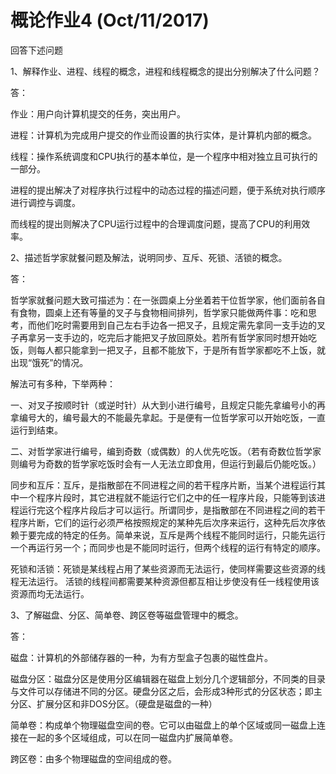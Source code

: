 概论作业4 (Oct/11/2017)
=====================
回答下述问题

1、解释作业、进程、线程的概念，进程和线程概念的提出分别解决了什么问题？

答：

作业：用户向计算机提交的任务，突出用户。

进程：计算机为完成用户提交的作业而设置的执行实体，是计算机内部的概念。

线程：操作系统调度和CPU执行的基本单位，是一个程序中相对独立且可执行的一部分。

进程的提出解决了对程序执行过程中的动态过程的描述问题，便于系统对执行顺序进行调控与调度。

而线程的提出则解决了CPU运行过程中的合理调度问题，提高了CPU的利用效率。

2、描述哲学家就餐问题及解法，说明同步、互斥、死锁、活锁的概念。

答：

哲学家就餐问题大致可描述为：在一张圆桌上分坐着若干位哲学家，他们面前各自有食物，圆桌上还有等量的叉子与食物相间排列，哲学家只能做两件事：吃和思考，而他们吃时需要用到自己左右手边各一把叉子，且规定需先拿同一支手边的叉子再拿另一支手边的，吃完后才能把叉子放回原处。若所有哲学家同时想开始吃饭，则每人都只能拿到一把叉子，且都不能放下，于是所有哲学家都吃不上饭，就出现“饿死”的情况。

解法可有多种，下举两种：

一、对叉子按顺时针（或逆时针）从大到小进行编号，且规定只能先拿编号小的再拿编号大的，编号最大的不能最先拿起。于是便有一位哲学家可以开始吃饭，一直运行到结束。

二、对哲学家进行编号，编到奇数（或偶数）的人优先吃饭。（若有奇数位哲学家则编号为奇数的哲学家吃饭时会有一人无法立即食用，但运行到最后仍能吃饭。）

同步和互斥：互斥，是指散部在不同进程之间的若干程序片断，当某个进程运行其中一个程序片段时，其它进程就不能运行它们之中的任一程序片段，只能等到该进程运行完这个程序片段后才可以运行。所谓同步，是指散部在不同进程之间的若干程序片断，它们的运行必须严格按照规定的某种先后次序来运行，这种先后次序依赖于要完成的特定的任务。简单来说，互斥是两个线程不能同时运行，只能先运行一个再运行另一个；而同步也是不能同时运行，但两个线程的运行有特定的顺序。

死锁和活锁：死锁是某线程占用了某些资源而无法运行，使同样需要这些资源的线程无法运行。
活锁的线程间都需要某种资源但都互相让步使没有任一线程使用该资源而均无法运行。

3、了解磁盘、分区、简单卷、跨区卷等磁盘管理中的概念。

答：

磁盘：计算机的外部储存器的一种，为有方型盒子包裹的磁性盘片。

磁盘分区：磁盘分区是使用分区编辑器在磁盘上划分几个逻辑部分，不同类的目录与文件可以存储进不同的分区。硬盘分区之后，会形成3种形式的分区状态；即主分区、扩展分区和非DOS分区。（硬盘是磁盘的一种）

简单卷：构成单个物理磁盘空间的卷。它可以由磁盘上的单个区域或同一磁盘上连接在一起的多个区域组成，可以在同一磁盘内扩展简单卷。

跨区卷：由多个物理磁盘的空间组成的卷。
